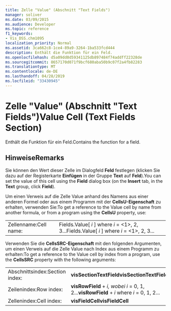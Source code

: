 ```yaml
---
title: Zelle "Value" (Abschnitt "Text Fields")
manager: soliver
ms.date: 03/09/2015
ms.audience: Developer
ms.topic: reference
f1_keywords:
- Vis_DSS.chm1095
localization_priority: Normal
ms.assetid: 3ca662c8-1ce4-89a9-3264-1ba533fcd444
description: Enthält die Funktion für ein Feld.
ms.openlocfilehash: d5a09dd0d59341125db897484f74addff22328de
ms.sourcegitcommit: 8657170d071f9bcf680aba50b9c07f2a4fb82283
ms.translationtype: MT
ms.contentlocale: de-DE
ms.lasthandoff: 04/28/2019
ms.locfileid: "33430945"
---
```

# <a name="value-cell-text-fields-section"></a><span data-ttu-id="1b5b1-103">Zelle "Value" (Abschnitt "Text Fields")</span><span class="sxs-lookup"><span data-stu-id="1b5b1-103">Value Cell (Text Fields Section)</span></span>

<span data-ttu-id="1b5b1-104">Enthält die Funktion für ein Feld.</span><span class="sxs-lookup"><span data-stu-id="1b5b1-104">Contains the function for a field.</span></span>
  
## <a name="remarks"></a><span data-ttu-id="1b5b1-105">Hinweise</span><span class="sxs-lookup"><span data-stu-id="1b5b1-105">Remarks</span></span>

<span data-ttu-id="1b5b1-106">Sie können den Wert dieser Zelle im Dialogfeld **Feld** festlegen (klicken Sie dazu auf der Registerkarte **Einfügen** in der Gruppe **Text** auf **Feld**).</span><span class="sxs-lookup"><span data-stu-id="1b5b1-106">You can set the value of this cell using the **Field** dialog box (on the **Insert** tab, in the **Text** group, click **Field**).</span></span>
  
<span data-ttu-id="1b5b1-107">Um einen Verweis auf die Zelle Value anhand des Namens aus einer anderen Formel oder aus einem Programm mit der **CellsU-Eigenschaft** zu erhalten, verwenden Sie:</span><span class="sxs-lookup"><span data-stu-id="1b5b1-107">To get a reference to the Value cell by name from another formula, or from a program using the **CellsU** property, use:</span></span> 
  
|||
|:-----|:-----|
|<span data-ttu-id="1b5b1-108">Zellenname:</span><span class="sxs-lookup"><span data-stu-id="1b5b1-108">Cell name:</span></span>  <br/> |<span data-ttu-id="1b5b1-109">Fields.Value[ *i*  ] where  *i*  = <1>, 2, 3...</span><span class="sxs-lookup"><span data-stu-id="1b5b1-109">Fields.Value[ *i*  ] where  *i*  = <1>, 2, 3...</span></span>  <br/> |
   
<span data-ttu-id="1b5b1-110">Verwenden Sie die **CellsSRC-Eigenschaft** mit den folgenden Argumenten, um einen Verweis auf die Zelle Value nach Index aus einem Programm zu erhalten:</span><span class="sxs-lookup"><span data-stu-id="1b5b1-110">To get a reference to the Value cell by index from a program, use the **CellsSRC** property with the following arguments:</span></span> 
  
|||
|:-----|:-----|
|<span data-ttu-id="1b5b1-111">Abschnittsindex:</span><span class="sxs-lookup"><span data-stu-id="1b5b1-111">Section index:</span></span>  <br/> |<span data-ttu-id="1b5b1-112">**visSectionTextField**</span><span class="sxs-lookup"><span data-stu-id="1b5b1-112">**visSectionTextField**</span></span> <br/> |
|<span data-ttu-id="1b5b1-113">Zeilenindex:</span><span class="sxs-lookup"><span data-stu-id="1b5b1-113">Row index:</span></span>  <br/> |<span data-ttu-id="1b5b1-114">**visRowField**  +   *i,* *wobei i* = 0, 1, 2...</span><span class="sxs-lookup"><span data-stu-id="1b5b1-114">**visRowField** +  *i*  where  *i*  = 0, 1, 2...</span></span>  <br/> |
|<span data-ttu-id="1b5b1-115">Zellenindex:</span><span class="sxs-lookup"><span data-stu-id="1b5b1-115">Cell index:</span></span>  <br/> |<span data-ttu-id="1b5b1-116">**visFieldCell**</span><span class="sxs-lookup"><span data-stu-id="1b5b1-116">**visFieldCell**</span></span> <br/> |
   

